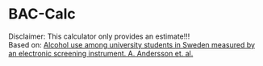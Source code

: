 # BAC-Calc
Disclaimer: This calculator only provides an estimate!!!  
Based on: [Alcohol use among university students in Sweden measured by an electronic screening instrument. A. Andersson et. al.](https://www.ncbi.nlm.nih.gov/pmc/articles/PMC2724514/)
